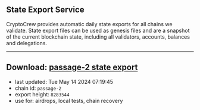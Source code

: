 ## State Export Service
CryptoCrew provides automatic daily state exports for all chains we validate. State export files can be used as genesis files and are a snapshot of the current blockchain state, including all validators, accounts, balances and delegations.

---
**Download: [passage-2 state export](https://dl-eu2.ccvalidators.com/SERVICE/passage/passage-2_export_8283544.json)**
---

- last updated: Tue May 14 2024 07:19:45
- chain id: `passage-2`
- export height: `8283544`
- use for: airdrops, local tests, chain recovery

